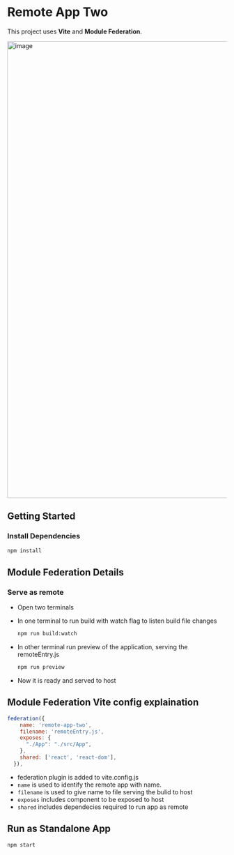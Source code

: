 # Remote App Two

This project uses **Vite** and **Module Federation**.

<img width="1920" height="1048" alt="image" src="https://github.com/user-attachments/assets/6cd235f4-8d9c-4f54-a7bf-046b9a874578" />

## Getting Started

### Install Dependencies

```bash
npm install
```
## Module Federation Details

### Serve as remote

- Open two terminals
- In one terminal to run build with watch flag to listen build file changes

  ```bash
  npm run build:watch
  ```

- In other terminal run preview of the application, serving the remoteEntry.js

  ```bash
  npm run preview
  ```
- Now it is ready and served to host

## Module Federation Vite config explaination

```javascript
federation({
    name: 'remote-app-two',
    filename: 'remoteEntry.js',
    exposes: {
      "./App": "./src/App",
    },
    shared: ['react', 'react-dom'],
  }),
```

- federation plugin is added to vite.config.js
- `name` is used to identify the remote app with name.
- `filename` is used to give name to file serving the bulid to host
- `exposes` includes component to be exposed to host
- `shared` includes dependecies required to run app as remote

## Run as Standalone App

```bash
npm start
```
